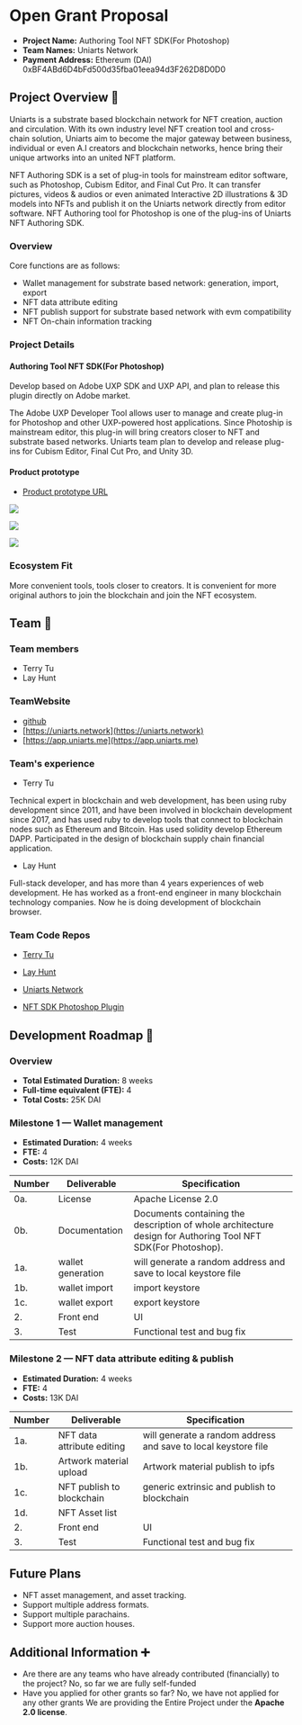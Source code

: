 # Open Grant Proposal

* **Project Name:** Authoring Tool NFT SDK(For Photoshop)
* **Team Names:** Uniarts Network
* **Payment Address:** Ethereum (DAI) 0xBF4ABd6D4bFd500d35fba01eea94d3F262D8D0D0



## Project Overview :page_facing_up:

Uniarts is a substrate based blockchain network for NFT creation, auction and circulation. With its own industry level NFT creation tool and cross-chain solution, Uniarts aim to become the major gateway between business, individual or even A.I creators and blockchain networks, hence bring their unique artworks into an united NFT platform.

NFT Authoring SDK is a set of plug-in tools for mainstream editor software, such as Photoshop, Cubism Editor, and Final Cut Pro. It can transfer pictures, videos & audios or even animated Interactive 2D illustrations & 3D models into NFTs and publish it on the Uniarts network directly from editor software. NFT Authoring tool for Photoshop is one of the plug-ins of Uniarts NFT Authoring SDK.

### Overview

Core functions are as follows:

* Wallet management for substrate based network: generation, import, export
* NFT data attribute editing
* NFT publish support for substrate based network with evm compatibility
* NFT On-chain information tracking

### Project Details

#### Authoring Tool NFT SDK(For Photoshop)

Develop based on Adobe UXP SDK and UXP API, and plan to release this plugin directly on Adobe market. 

The Adobe UXP Developer Tool allows user to manage and create plug-in for Photoshop and other UXP-powered host applications. Since Photoship is mainstream editor, this plug-in will bring creators closer to NFT and substrate based networks. Uniarts team plan to develop and release plug-ins for Cubism Editor, Final Cut Pro, and Unity 3D.


#### Product prototype

* [Product prototype URL](https://org.modao.cc/app/11a221d1aa95f45f8352396f5dae072a8a66a45c?simulator_type=device&sticky)

![](https://github.com/uni-arts-chain/NFT-sdk-plugin-photoshop/blob/main/docs/Uniarts1.jpg)

![](https://github.com/uni-arts-chain/NFT-sdk-plugin-photoshop/blob/main/docs/Uniarts2.jpg)

![](https://github.com/uni-arts-chain/NFT-sdk-plugin-photoshop/blob/main/docs/Uniarts3.jpg)


### Ecosystem Fit

More convenient tools, tools closer to creators. It is convenient for more original authors to join the blockchain and join the NFT ecosystem.

## Team :busts_in_silhouette:

### Team members

* Terry Tu
* Lay Hunt

### TeamWebsite
* [github](https://github.com/uni-arts-chain)
* [https://uniarts.network](https://uniarts.network)
* [https://app.uniarts.me](https://app.uniarts.me)

### 
### Team's experience

- Terry Tu

Technical expert in blockchain and web development, has been using ruby development since 2011, and have been involved in blockchain development since 2017, and has used ruby to develop tools that connect to blockchain nodes such as Ethereum and Bitcoin. Has used solidity develop Ethereum DAPP. Participated in the design of blockchain supply chain financial application.

- Lay Hunt

Full-stack developer, and has more than 4 years experiences of web development. He has worked as a front-end engineer in many blockchain technology companies. Now he is doing development of blockchain browser.

### 
### Team Code Repos
* [Terry Tu](https://github.com/tuminfei)
* [Lay Hunt](https://github.com/tianxiemaochiyu)
  

* [Uniarts Network](https://github.com/uni-arts-chain/uni-arts-network)
* [NFT SDK Photoshop Plugin](https://github.com/uni-arts-chain/NFT-sdk-plugin-photoshop)


## Development Roadmap :nut_and_bolt:

### Overview

* **Total Estimated Duration:** 8 weeks
* **Full-time equivalent (FTE):** 4
* **Total Costs:** 25K DAI

### Milestone 1  — Wallet management

* **Estimated Duration:** 4 weeks
* **FTE:** 4
* **Costs:** 12K DAI

| Number | Deliverable | Specification |
| ------------- | ------------- | ------------- |
| 0a. | License | Apache License 2.0 | 
| 0b. | Documentation | Documents containing the description of whole architecture design for Authoring Tool NFT SDK(For Photoshop). |
| 1a. | wallet generation | will generate a random address and save to local keystore file |
| 1b. | wallet import | import keystore |
| 1c. | wallet export | export keystore |
| 2. | Front end | UI |
| 3. | Test | Functional test and bug fix |

### Milestone 2  — NFT data attribute editing & publish

* **Estimated Duration:** 4 weeks
* **FTE:** 4
* **Costs:** 13K DAI

| Number | Deliverable | Specification |
| ------------- | ------------- | ------------- |
| 1a. | NFT data attribute editing | will generate a random address and save to local keystore file |
| 1b. | Artwork material upload | Artwork material publish to ipfs |
| 1c. | NFT publish to blockchain | generic extrinsic and publish to blockchain |
| 1d. | NFT Asset list |  |
| 2. | Front end | UI |
| 3. | Test | Functional test and bug fix |


## Future Plans

* NFT asset management, and asset tracking.
* Support multiple address formats.
* Support multiple parachains.
* Support more auction houses.


## Additional Information :heavy_plus_sign:

* Are there are any teams who have already contributed (financially) to the project?
  No, so far we are fully self-funded
* Have you applied for other grants so far?
  No, we have not applied for any other grants
  We are providing the Entire Project under the **Apache 2.0 license**.


